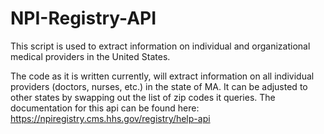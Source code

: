 # NPI-Registry-API
This script is used to extract information on individual and organizational medical providers in the United States. 

The code as it is written currently, will extract information on all individual providers (doctors, nurses, etc.) in the state of MA. It can be adjusted to other states by 
swapping out the list of zip codes it queries. The documentation for this api can be found here: https://npiregistry.cms.hhs.gov/registry/help-api

